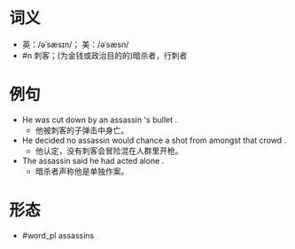 # 词义
- 英：/əˈsæsɪn/； 美：/əˈsæsn/
- #n 刺客；(为金钱或政治目的的)暗杀者，行刺者
# 例句
- He was cut down by an assassin 's bullet .
	- 他被刺客的子弹击中身亡。
- He decided no assassin would chance a shot from amongst that crowd .
	- 他认定，没有刺客会冒险混在人群里开枪。
- The assassin said he had acted alone .
	- 暗杀者声称他是单独作案。
# 形态
- #word_pl assassins
